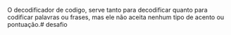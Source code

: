 O decodificador de codigo, serve tanto para decodificar quanto para codificar palavras ou frases, mas ele não aceita nenhum tipo de acento ou pontuação.# desafio
